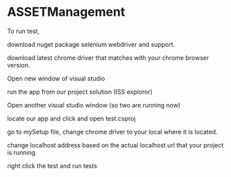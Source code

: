 # ASSETManagement

To run test,

download nuget package selenium webdriver and support.

download latest chrome driver that matches with your chrome browser version.



Open new window of visual studio

run the app from our project solution (ISS exploror)


Open another visual studio window  (so two are running now)

locate our app and click and open test.csproj

go to mySetup file, change chrome driver to your local where it is located.

change localhost address based on the actual localhost url that your project is running


right click the test and run tests
